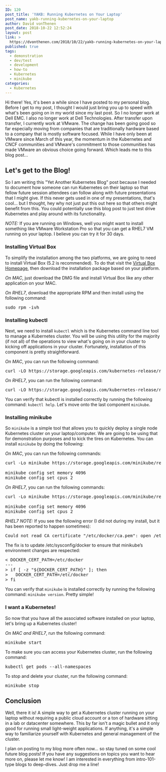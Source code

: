 ```yaml
---
ID: 120
post_title: 'YAKB: Running Kubernetes on Your Laptop'
post_name: yakb-running-kubernetes-on-your-laptop
author: David vonThenen
post_date: 2018-10-22 12:52:24
layout: post
link: >
  https://dvonthenen.com/2018/10/22/yakb-running-kubernetes-on-your-laptop/
published: true
tags:
  - demonstration
  - dev/test
  - development
  - how-to
  - Kubernetes
  - minikube
categories:
  - Kubernetes
---
```

<p>Hi there! Yes, it's been a while since I have posted to my personal blog. Before I get to my post, I thought I would just bring you up to speed with what's been going on in my world since my last post. So I no longer work at Dell EMC. I also no longer work at Dell Technologies. After transfer upon transfer, I currently work at VMware. The change has been going good so far especially moving from companies that are traditionally hardware based to a company that is mostly software focused. While I have only been at VMware since March of this year, the momentum in the Kubernetes and CNCF communities and VMware's commitment to those communities has made VMware an obvious choice going forward. Which leads me to this blog post...</p>

<h2>Let's get to the Blog!</h2>

<p>So I am writing this "Yet Another Kubernetes Blog" post because I needed to document how someone can run Kubernetes on their laptop so that fellow future session attendees can follow along with future presentations that I might give. If this never gets used in one of my presentations, that's cool... but I thought, hey why not just put this out here so that others might benefit from this. You could potentially use this blog post to just test drive Kubernetes and play around with its functionality.</p>

<p><em>NOTE:</em> If you are running on Windows, well you might want to install something like VMware Workstation Pro so that you can get a RHEL7 VM running on your laptop. I believe you can try it for 30 days.</p>

<h3>Installing Virtual Box</h3>

<p>To simplify the installation among the two platforms, we are going to need to install Virtual Box (5.2 is recommended). To do that visit the <a href="https://www.virtualbox.org/wiki/Downloads">Virtual Box Homepage</a>, then download the installation package based on your platform.</p>

<p><em>On MAC</em>, just download the DMG file and install Virtual Box like any other application on your MAC.</p>

<p><em>On RHEL7</em>, download the appropriate RPM and then install using the following command:</p>

<pre>sudo rpm -ivh 
</pre>

<h3>Installing kubectl</h3>

<p>Next, we need to install <code>kubectl</code> which is the Kubernetes command line tool to manage a Kubernetes cluster. You will be using this utility for the majority (if not all) of the operations to view what's going on in your cluster to kicking off applications in your cluster. Fortunately, installation of this component is pretty straightforward.</p>

<p><em>On MAC</em>, you can run the following command:</p>

<pre>curl -LO https://storage.googleapis.com/kubernetes-release/release/$(curl -s https://storage.googleapis.com/kubernetes-release/release/stable.txt)/bin/darwin/amd64/kubectl && chmod +x kubectl && sudo mv kubectl /usr/local/bin/
</pre>

<p><em>On RHEL7</em>, you can run the following command:</p>

<pre>curl -LO https://storage.googleapis.com/kubernetes-release/release/$(curl -s https://storage.googleapis.com/kubernetes-release/release/stable.txt)/bin/linux/amd64/kubectl && chmod +x kubectl && sudo mv kubectl /usr/local/bin/
</pre>

<p>You can verify that kubectl is installed correctly by running the following command: <code>kubectl help</code>. Let's move onto the last component <code>minikube</code>.</p>

<h3>Installing minikube</h3>

<p>So <code>minikube</code> is a simple tool that allows you to quickly deploy a single node Kubernetes cluster on your laptop/computer. We are going to be using that for demonstration purposes and to kick the tires on Kubernetes. You can install <code>minikube</code> by doing the following:</p>

<p><em>On MAC</em>, you can run the following commands:</p>

<pre>curl -Lo minikube https://storage.googleapis.com/minikube/releases/latest/minikube-darwin-amd64 && chmod +x minikube && sudo mv minikube /usr/local/bin/

minikube config set memory 4096
minikube config set cpus 2
</pre>

<p><em>On RHEL7</em>, you can run the following commands:</p>

<pre>curl -Lo minikube https://storage.googleapis.com/minikube/releases/latest/minikube-linux-amd64 && chmod +x minikube && sudo mv minikube /usr/local/bin/

minikube config set memory 4096
minikube config set cpus 2
</pre>

<p><em>RHEL7 NOTE:</em> If you see the following error (I did not during my install, but it has been reported to happen sometimes):</p>

<pre>Could not read CA certificate "/etc/docker/ca.pem": open /etc/docker/ca.pem: no such file or directory
</pre>

<p>The fix is to update /etc/sysconfig/docker to ensure that minikube’s environment changes are respected:</p>

<pre>&lt; DOCKER_CERT_PATH=/etc/docker
---
&gt; if [ -z "${DOCKER_CERT_PATH}" ]; then
&gt;   DOCKER_CERT_PATH=/etc/docker
&gt; fi
</pre>

<p>You can verify that <code>minikube</code> is installed correctly by running the following command: <code>minikube version</code>. Pretty simple!</p>

<h3>I want a Kubernetes!</h3>

<p>So now that you have all the associated software installed on your laptop, let's bring up a Kubernetes cluster!</p>

<p><em>On MAC and RHEL7</em>, run the following command:</p>

<pre>minikube start
</pre>

<p>To make sure you can access your Kubernetes cluster, run the following command:</p>

<pre>kubectl get pods --all-namespaces
</pre>

<p>To stop and delete your cluster, run the following command:</p>

<pre>minikube stop
</pre>

<h2>Conclusion</h2>

<p>Well, there it is! A simple way to get a Kubernetes cluster running on your laptop without requiring a public cloud account or a ton of hardware sitting in a lab or datacenter somewhere. This by far isn't a magic bullet and it only good for running small light-weight applications. If anything, it's a simple way to familiarize yourself with Kubernetes and general management of the cluster.</p>

<p>I plan on posting to my blog more often now... so stay tuned on some cool future blog posts! If you have any suggestions on topics you want to hear more on, please let me know! I am interested in everything from intro-101-type blogs to deep-dives. Just drop me a line!</p>
